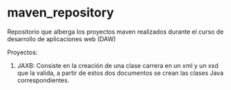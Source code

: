 # maven_repository

Repositorio que alberga los proyectos maven realizados durante el curso de desarrollo de aplicaciones web (DAW)

Proyectos:
1. JAXB: Consiste en la creación de una clase carrera en un xml y un xsd que la valida, a partir de estos dos documentos se crean las clases Java correspondientes.
